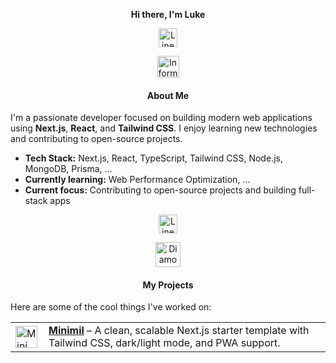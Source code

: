 <p align="center"><strong>Hi there, I'm Luke</strong></p>

<p align="center">
  <picture>
    <source media="(prefers-color-scheme: dark)" srcset="https://res.cloudinary.com/ddkhkc3uu/image/upload/v1744549191/github-repo-icons/squiggly-line-light.svg">
    <img alt="Line Icon" src="https://res.cloudinary.com/ddkhkc3uu/image/upload/v1744549190/github-repo-icons/squiggly-line-dark.svg" width="30">
  </picture>
</p>

<div align="center">
  <picture>
    <source media="(prefers-color-scheme: dark)" srcset="https://res.cloudinary.com/ddkhkc3uu/image/upload/v1744554573/github-repo-icons/information-light.svg">
    <img alt="Information Icon" src="https://res.cloudinary.com/ddkhkc3uu/image/upload/v1744554573/github-repo-icons/information-dark.svg" width="35">
  </picture>

  <h4>About Me</h4>
</div>

I'm a passionate developer focused on building modern web applications using **Next.js**, **React**, and **Tailwind CSS**. I enjoy learning new technologies and contributing to open-source projects.

- **Tech Stack:** Next.js, React, TypeScript, Tailwind CSS, Node.js, MongoDB, Prisma, ...
- **Currently learning:** Web Performance Optimization, ...
- **Current focus:** Contributing to open-source projects and building full-stack apps

<p align="center">
  <picture>
    <source media="(prefers-color-scheme: dark)" srcset="https://res.cloudinary.com/ddkhkc3uu/image/upload/v1744549191/github-repo-icons/squiggly-line-light.svg">
    <img alt="Line Icon" src="https://res.cloudinary.com/ddkhkc3uu/image/upload/v1744549190/github-repo-icons/squiggly-line-dark.svg" width="30">
  </picture>
</p>

<div align="center">
  <picture>
    <source media="(prefers-color-scheme: dark)" srcset="https://res.cloudinary.com/ddkhkc3uu/image/upload/v1744554931/github-repo-icons/diamond-light.svg">
    <img alt="Diamond Icon" src="https://res.cloudinary.com/ddkhkc3uu/image/upload/v1744554931/github-repo-icons/diamond-dark.svg" width="40">
  </picture>

  <h4>My Projects</h4>
</div>

Here are some of the cool things I've worked on:

<table>
  <tr>
    <td style="vertical-align: middle;">
      <picture>
        <source media="(prefers-color-scheme: dark)" srcset="https://res.cloudinary.com/ddkhkc3uu/image/upload/v1744555802/project-icons/minimil-logo-dark.svg">
        <img alt="Minimil Icon" src="https://res.cloudinary.com/ddkhkc3uu/image/upload/v1744555803/project-icons/minimil-logo-light.svg" width="35">
      </picture>
    </td>
    <td style="padding-left: 10px;">
      <a href="https://github.com/tanlucvn/minimil"><strong>Minimil</strong></a> – A clean, scalable Next.js starter template with Tailwind CSS, dark/light mode, and PWA support.
    </td>
  </tr>
</table>

